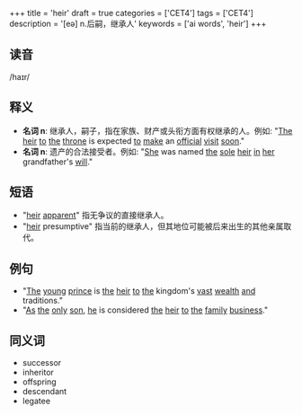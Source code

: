 +++
title = 'heir'
draft = true
categories = ['CET4']
tags = ['CET4']
description = '[eə] n.后嗣，继承人'
keywords = ['ai words', 'heir']
+++

## 读音
/haɪr/

## 释义
- **名词 n**: 继承人，嗣子，指在家族、财产或头衔方面有权继承的人。例如: "[The](/zh/post/the/) [heir](/zh/post/heir/) [to](/zh/post/to/) [the](/zh/post/the/) [throne](/zh/post/throne/) is expected [to](/zh/post/to/) [make](/zh/post/make/) an [official](/zh/post/official/) [visit](/zh/post/visit/) [soon](/zh/post/soon/)."
- **名词 n**: 遗产的合法接受者。例如: "[She](/zh/post/she/) was named [the](/zh/post/the/) [sole](/zh/post/sole/) [heir](/zh/post/heir/) [in](/zh/post/in/) [her](/zh/post/her/) grandfather's [will](/zh/post/will/)."

## 短语
- "[heir](/zh/post/heir/) [apparent](/zh/post/apparent/)" 指无争议的直接继承人。
- "[heir](/zh/post/heir/) presumptive" 指当前的继承人，但其地位可能被后来出生的其他亲属取代。

## 例句
- "[The](/zh/post/the/) [young](/zh/post/young/) [prince](/zh/post/prince/) is [the](/zh/post/the/) [heir](/zh/post/heir/) [to](/zh/post/to/) [the](/zh/post/the/) kingdom's [vast](/zh/post/vast/) [wealth](/zh/post/wealth/) [and](/zh/post/and/) traditions."
- "[As](/zh/post/as/) [the](/zh/post/the/) [only](/zh/post/only/) [son](/zh/post/son/), [he](/zh/post/he/) is considered [the](/zh/post/the/) [heir](/zh/post/heir/) [to](/zh/post/to/) [the](/zh/post/the/) [family](/zh/post/family/) [business](/zh/post/business/)."

## 同义词
- successor
- inheritor
- offspring
- descendant
- legatee
